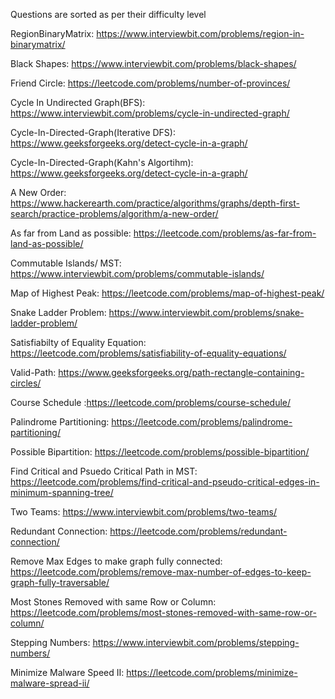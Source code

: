 Questions are sorted as per their difficulty level

RegionBinaryMatrix: https://www.interviewbit.com/problems/region-in-binarymatrix/

Black Shapes: https://www.interviewbit.com/problems/black-shapes/

Friend Circle: https://leetcode.com/problems/number-of-provinces/

Cycle In Undirected Graph(BFS): https://www.interviewbit.com/problems/cycle-in-undirected-graph/

Cycle-In-Directed-Graph(Iterative DFS): https://www.geeksforgeeks.org/detect-cycle-in-a-graph/

Cycle-In-Directed-Graph(Kahn's Algortihm): https://www.geeksforgeeks.org/detect-cycle-in-a-graph/

A New Order: https://www.hackerearth.com/practice/algorithms/graphs/depth-first-search/practice-problems/algorithm/a-new-order/

As far from Land as possible: https://leetcode.com/problems/as-far-from-land-as-possible/

Commutable Islands/ MST: https://www.interviewbit.com/problems/commutable-islands/

Map of Highest Peak: https://leetcode.com/problems/map-of-highest-peak/

Snake Ladder Problem: https://www.interviewbit.com/problems/snake-ladder-problem/

Satisfiabilty of Equality Equation: https://leetcode.com/problems/satisfiability-of-equality-equations/

Valid-Path: https://www.geeksforgeeks.org/path-rectangle-containing-circles/

Course Schedule :https://leetcode.com/problems/course-schedule/

Palindrome Partitioning: https://leetcode.com/problems/palindrome-partitioning/

Possible Bipartition: https://leetcode.com/problems/possible-bipartition/

Find Critical and Psuedo Critical Path in MST: https://leetcode.com/problems/find-critical-and-pseudo-critical-edges-in-minimum-spanning-tree/

Two Teams: https://www.interviewbit.com/problems/two-teams/

Redundant Connection: https://leetcode.com/problems/redundant-connection/

Remove Max Edges to make graph fully connected: https://leetcode.com/problems/remove-max-number-of-edges-to-keep-graph-fully-traversable/

Most Stones Removed with same Row or Column: https://leetcode.com/problems/most-stones-removed-with-same-row-or-column/

Stepping Numbers: https://www.interviewbit.com/problems/stepping-numbers/

Minimize Malware Speed II: https://leetcode.com/problems/minimize-malware-spread-ii/


